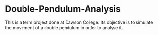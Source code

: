 # Double-Pendulum-Analysis

This is a term project done at Dawson College. Its objective is to simulate the movement of a double pendulum in order to analyse it.
